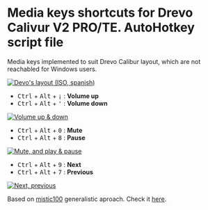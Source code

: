 # Media keys shortcuts for Drevo Calivur V2 PRO/TE. AutoHotkey script file

Media keys implemented to suit Drevo Calibur layout, which are not reachabled for Windows users.

[![Devo's layout (ISO, spanish)](https://i.gyazo.com/8c3c23528903a0c9ffbb6fc97b2e97ff.jpg)](https://gyazo.com/8c3c23528903a0c9ffbb6fc97b2e97ff)

 * <kbd>Ctrl</kbd> + <kbd>Alt</kbd> + <kbd>¡</kbd> : **Volume up**
 * <kbd>Ctrl</kbd> + <kbd>Alt</kbd> + <kbd>'</kbd> : **Volume down**

 [![Volume up & down](https://i.gyazo.com/3eac6975c48da0909bda4bfafcc80148.gif)](https://gyazo.com/3eac6975c48da0909bda4bfafcc80148)

 * <kbd>Ctrl</kbd> + <kbd>Alt</kbd> + <kbd>0</kbd> : **Mute**
 * <kbd>Ctrl</kbd> + <kbd>Alt</kbd> + <kbd>8</kbd> : **Pause**

 [![Mute, and play & pause](https://i.gyazo.com/2d997b2d71043d34324315758094a61d.gif)](https://gyazo.com/2d997b2d71043d34324315758094a61d)

 * <kbd>Ctrl</kbd> + <kbd>Alt</kbd> + <kbd>9</kbd> : **Next**
 * <kbd>Ctrl</kbd> + <kbd>Alt</kbd> + <kbd>7</kbd> : **Previous**

[![Next, previous](https://i.gyazo.com/3ee9fb28667e49a17743aa844389bbb3.gif)](https://gyazo.com/3ee9fb28667e49a17743aa844389bbb3)

Based on [mistic100](https://gist.github.com/mistic100) generalistic aproach. Check it [here](https://gist.github.com/mistic100/d3c0c1eb63fb7e4ee545).
